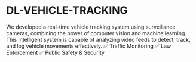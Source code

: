 # DL-VEHICLE-TRACKING

We developed a real-time vehicle tracking system using surveillance cameras, combining the power of computer vision and machine learning. This intelligent system is capable of analyzing video feeds to detect, track, and log vehicle movements effectively.
✅ Traffic Monitoring
✅ Law Enforcement
✅ Public Safety & Security
